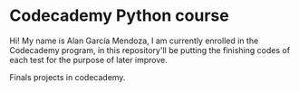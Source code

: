 # Codecademy Python course
Hi! My name is Alan García Mendoza, I am currently enrolled in the Codecademy program, in this repository'll be putting the finishing codes of each test for the purpose of later improve.

Finals projects in codecademy.
